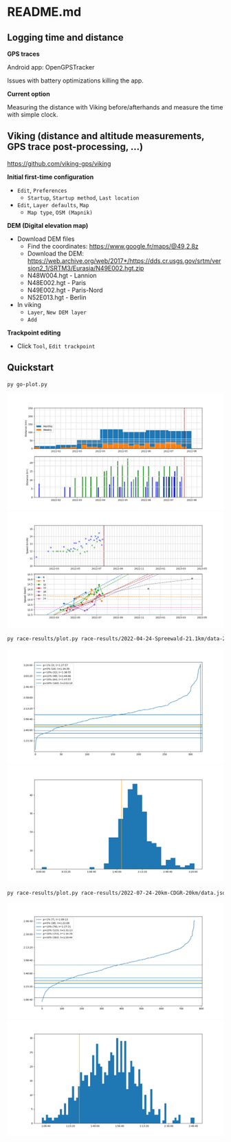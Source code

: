 # README.md

## Logging time and distance

**GPS traces**

Android app: OpenGPSTracker

Issues with battery optimizations killing the app.

**Current option**

Measuring the distance with Viking before/afterhands and measure the time with
simple clock.

## Viking (distance and altitude measurements, GPS trace post-processing, ...)

https://github.com/viking-gps/viking

**Initial first-time configuration**

* `Edit`, `Preferences`
    * `Startup`, `Startup method`, `Last location`
* `Edit`, `Layer defaults`, `Map`
    * `Map type`, `OSM (Mapnik)`

**DEM (Digital elevation map)**

* Download DEM files
    * Find the coordinates: https://www.google.fr/maps/@49,2,8z
    * Download the DEM: https://web.archive.org/web/2017*/https://dds.cr.usgs.gov/srtm/version2_1/SRTM3/Eurasia/N49E002.hgt.zip
    * N48W004.hgt - Lannion
    * N48E002.hgt - Paris
    * N49E002.hgt - Paris-Nord
    * N52E013.hgt - Berlin
* In viking
    * `Layer`, `New DEM layer`
    * `Add`

**Trackpoint editing**

* Click `Tool`, `Edit trackpoint`

## Quickstart

```bash
py go-plot.py
```

![](build/perso-Figure_1.png)
![](build/perso-Figure_2.png)

```bash
py race-results/plot.py race-results/2022-04-24-Spreewald-21.1km/data-21km.json
```

![](build/results-2022-04-24-Spreewald-Figure_1.png)
![](build/results-2022-04-24-Spreewald-Figure_2.png)

```bash
py race-results/plot.py race-results/2022-07-24-20km-CDGR-20km/data.json
```

![](build/results-2022-07-24-20km-CDGR-Figure_1.png)
![](build/results-2022-07-24-20km-CDGR-Figure_2.png)
